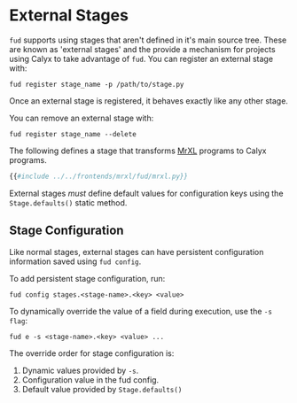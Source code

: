 # External Stages

`fud` supports using stages that aren't defined in it's main source tree.
These are known as 'external stages' and the provide a mechanism
for projects using Calyx to take advantage of `fud`. You can register an
external stage with:
```
fud register stage_name -p /path/to/stage.py
```
Once an external stage is registered, it behaves exactly like any other stage.

You can remove an external stage with:
```
fud register stage_name --delete
```

The following defines a stage that transforms [MrXL][] programs to Calyx
programs.

```python
{{#include ../../frontends/mrxl/fud/mrxl.py}}
```

External stages *must* define default values for configuration keys using the
`Stage.defaults()` static method.

## Stage Configuration

Like normal stages, external stages can have persistent configuration
information saved using `fud config`.

To add persistent stage configuration, run:
```
fud config stages.<stage-name>.<key> <value>
```

To dynamically override the value of a field during execution, use the `-s
flag`:

```
fud e -s <stage-name>.<key> <value> ...
```

The override order for stage configuration is:
1. Dynamic values provided by `-s`.
2. Configuration value in the fud config.
3. Default value provided by `Stage.defaults()`

[MrXL]: ../frontends/mrxl.md
